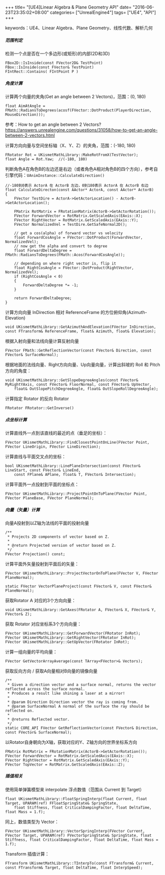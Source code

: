 +++
title= "[UE4]Linear Algebra & Plane Geometry API"
date= "2016-06-23T23:35:02+08:00"
categories= ["UnrealEngine4"]
tags= ["UE4", "API"]
+++

keywords：UE4、Linear Algebra、Plane Geometry、线性代数、解析几何


##### 范围判定
    
检测一个点是否在一个多边形(或矩形)的内部(2D和3D)

    FBox2D::IsInside(const FVector2D& TestPoint)
    FBox::IsInside(const FVector& TestPoint)
    FIntRect::Contains( FIntPoint P )
    
##### 角度计算

计算两个向量的夹角(Get an angle between 2 Vectors)，范围：(0, 180)

    float AimAtAngle = FMath::RadiansToDegrees(acosf(FVector::DotProduct(PlayerDirection, MouseDirection)));
    
参考：How to get an angle between 2 Vectors?  
https://answers.unrealengine.com/questions/31058/how-to-get-an-angle-between-2-vectors.html

        
计算方向向量与空间坐标轴（X、Y、Z）的夹角，范围：(-180, 180)

    FRotator Rot = UKismetMathLibrary::MakeRotFromX(TestVector);
    float Angle = Rot.Yaw;  //(-180, 180)
    
判断角色A在角色B的左边还是右边（或者角色A相对角色B的四个方向），参考自引擎代码：`UAnimInstance::CalculateDirection()`

    //-180到0表示 ActorA 在 ActorB 左边，0到180表示 ActorA 在 ActorB 右边
    float CalculateDirecton(const AActor* ActorA, const AActor* ActorB)
    {
        FVector TestDire = ActorA->GetActorLocation() - ActorB->GetActorLocation();

        FMatrix RotMatrix = FRotationMatrix(ActorB->GetActorRotation());
        FVector ForwardVector = RotMatrix.GetScaledAxis(EAxis::X);
        FVector RightVector = RotMatrix.GetScaledAxis(EAxis::Y);
        FVector NormalizedVel = TestDire.GetSafeNormal2D();

        // get a cos(alpha) of forward vector vs velocity
        float ForwardCosAngle = FVector::DotProduct(ForwardVector, NormalizedVel);
        // now get the alpha and convert to degree
        float ForwardDeltaDegree = FMath::RadiansToDegrees(FMath::Acos(ForwardCosAngle));

        // depending on where right vector is, flip it
        float RightCosAngle = FVector::DotProduct(RightVector, NormalizedVel);
        if (RightCosAngle < 0)
        {
            ForwardDeltaDegree *= -1;
        }
        
        return ForwardDeltaDegree;
    }

计算方向向量 InDirection 相对 ReferenceFrame 的方位俯仰角(Azimuth-Elevation)
    
    void UKismetMathLibrary::GetAzimuthAndElevation(FVector InDirection, const FTransform& ReferenceFrame, float& Azimuth, float& Elevation);
    
根据入射向量和法线向量计算反射向量

    FVector FMath::GetReflectionVector(const FVector& Direction, const FVector& SurfaceNormal);
    
根据地面的法线向量、Right方向向量、Up向量向量，计算出斜坡的 Roll 和 Pitch 方向的角度：
    
    void UKismetMathLibrary::GetSlopeDegreeAngles(const FVector& MyRightYAxis, const FVector& FloorNormal, const FVector& UpVector, 
        float& OutSlopePitchDegreeAngle, float& OutSlopeRollDegreeAngle);

计算指定 Rotator 的反向 Rotator
		
	FRotator FRotator::GetInverse()
		
##### 点坐标计算

计算直线外一点到该直线的最近的点（垂足的坐标）：
    
    FVector UKismetMathLibrary::FindClosestPointOnLine(FVector Point, FVector LineOrigin, FVector LineDirection);
    
计算直线与平面交叉点的坐标：
    
    bool UKismetMathLibrary::LinePlaneIntersection(const FVector& LineStart, const FVector& LineEnd, 
        const FPlane& APlane, float& T, FVector& Intersection);
        
计算平面外一点投射到平面的坐标点：
        
    FVector UKismetMathLibrary::ProjectPointOnToPlane(FVector Point, FVector PlaneBase, FVector PlaneNormal);
	
##### 向量（矢量）计算

向量A投射到以Z轴为法线的平面的投射向量

	/**
	 * Projects 2D components of vector based on Z.
	 *
	 * @return Projected version of vector based on Z.
	 */
	FVector Projection() const;

计算平面外矢量投射到平面后的矢量：
    
    FVector UKismetMathLibrary::ProjectVectorOnToPlane(FVector V, FVector PlaneNormal);
	
	static FVector VectorPlaneProject(const FVector& V, const FVector& PlaneNormal);
	

获取Rotator A 对应的3个方向向量：
    
    void UKismetMathLibrary::GetAxes(FRotator A, FVector& X, FVector& Y, FVector& Z);
    
获取 Rotator 对应坐标系3个方向向量：
    
    FVector UKismetMathLibrary::GetForwardVector(FRotator InRot);
	FVector UKismetMathLibrary::GetRightVector(FRotator InRot);
	FVector UKismetMathLibrary::GetUpVector(FRotator InRot);

计算一组向量的平均向量：
    
    FVector GetVectorArrayAverage(const TArray<FVector>& Vectors);
	
获取反向方向 / 获取A向量相对B向量的镜像向量

	/** 
	 * Given a direction vector and a surface normal, returns the vector reflected across the surface normal.
	 * Produces a result like shining a laser at a mirror!
	 *
	 * @param Direction Direction vector the ray is coming from.
	 * @param SurfaceNormal A normal of the surface the ray should be reflected on.
	 *
	 * @returns Reflected vector.
	 */
	static CORE_API FVector GetReflectionVector(const FVector& Direction, const FVector& SurfaceNormal);
	
以Rotator自身朝向为X轴，获取对应的Y、Z轴方向的世界坐标系方向

	FMatrix RotMatrix = FRotationMatrix(ActorB->GetActorRotation());
	FVector ForwardVector = RotMatrix.GetScaledAxis(EAxis::X);
	FVector RightVector = RotMatrix.GetScaledAxis(EAxis::Y);
	FVector TopVector = RotMatrix.GetScaledAxis(EAxis::Z);

##### 插值相关

使用简单弹簧模型来 interpolate 浮点数值（范围从 Current 到 Target）

    float UKismetMathLibrary::FloatSpringInterp(float Current, float Target, UPARAM(ref) FFloatSpringState& SpringState, 
        float Stiffness, float CriticalDampingFactor, float DeltaTime, float Mass = 1.f);
        
同上，数值类型为 Vector：
        
    FVector UKismetMathLibrary::VectorSpringInterp(FVector Current, FVector Target, UPARAM(ref) FVectorSpringState& SpringState, float Stiffness, float CriticalDampingFactor, float DeltaTime, float Mass = 1.f);
        
Transform 插值计算：
        
    FTransform UKismetMathLibrary::TInterpTo(const FTransform& Current, const FTransform& Target, float DeltaTime, float InterpSpeed);
        
	